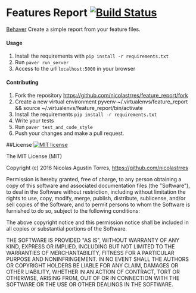 # Features Report [![Build Status](https://snap-ci.com/nicolastrres/feature_report/branch/master/build_image)](https://snap-ci.com/nicolastrres/feature_report/branch/master)

[Behaver](https://behaver.herokuapp.com)
Create a simple report from your feature files.


#### Usage
1. Install the requirements with `pip install -r requirements.txt`
2. Run `paver run_server`
3. Access to the url `localhost:5000` in your browser


#### Contributing
1. Fork the repository https://github.com/nicolastrres/feature_report/fork
2. Create a new virtual environment pyvenv ~/.virtualenvs/feature_report && source ~/.virtualenvs/feature_report/bin/activate
3. Install the requirements `pip install -r requirements.txt`
4. Write your tests
5. Run `paver test_and_code_style`
6. Push your changes and make a pull request.


##License 
[![MIT license](http://img.shields.io/badge/license-MIT-brightgreen.svg)](http://opensource.org/licenses/MIT)

The MIT License (MIT)

Copyright (c) 2016 Nicolas Agustin Torres, https://github.com/nicolastrres

Permission is hereby granted, free of charge, to any person obtaining a copy of this software and associated documentation files (the "Software"), to deal in the Software without restriction, including without limitation the rights to use, copy, modify, merge, publish, distribute, sublicense, and/or sell copies of the Software, and to permit persons to whom the Software is furnished to do so, subject to the following conditions:

The above copyright notice and this permission notice shall be included in all copies or substantial portions of the Software.

THE SOFTWARE IS PROVIDED "AS IS", WITHOUT WARRANTY OF ANY KIND, EXPRESS OR IMPLIED, INCLUDING BUT NOT LIMITED TO THE WARRANTIES OF MERCHANTABILITY, FITNESS FOR A PARTICULAR PURPOSE AND NONINFRINGEMENT. IN NO EVENT SHALL THE AUTHORS OR COPYRIGHT HOLDERS BE LIABLE FOR ANY CLAIM, DAMAGES OR OTHER LIABILITY, WHETHER IN AN ACTION OF CONTRACT, TORT OR OTHERWISE, ARISING FROM, OUT OF OR IN CONNECTION WITH THE SOFTWARE OR THE USE OR OTHER DEALINGS IN THE SOFTWARE.
